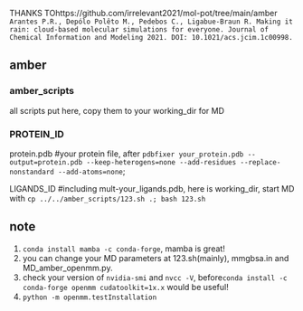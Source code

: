 THANKS TOhttps://github.com/irrelevant2021/mol-pot/tree/main/amber `Arantes P.R., Depólo Polêto M., Pedebos C., Ligabue-Braun R. Making it rain: cloud-based molecular simulations for everyone. Journal of Chemical Information and Modeling 2021. DOI: 10.1021/acs.jcim.1c00998.`

## amber  
### amber_scripts  
all scripts put here, copy them to your working_dir for MD
### PROTEIN_ID  
protein.pdb #your protein file, after `pdbfixer your_protein.pdb --output=protein.pdb --keep-heterogens=none --add-residues --replace-nonstandard --add-atoms=none`;  

LIGANDS_ID #including mult-your_ligands.pdb, here is working_dir, start MD with `cp ../../amber_scripts/123.sh .; bash 123.sh`  


## note  
1. `conda install mamba -c conda-forge`, mamba is great!  
2. you can change your MD parameters at 123.sh(mainly), mmgbsa.in and MD_amber_openmm.py.  
3. check your version of `nvidia-smi` and `nvcc -V`, before`conda install -c conda-forge openmm cudatoolkit=1x.x` would be useful!   
4. `python -m openmm.testInstallation`  
